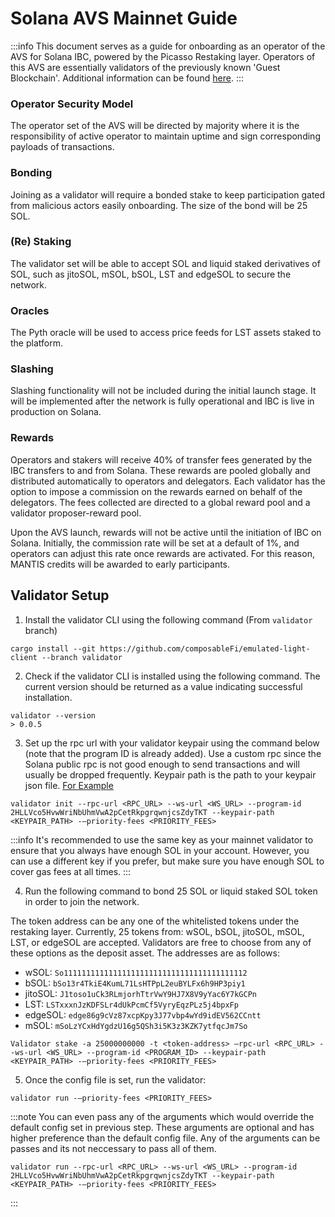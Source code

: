 # Solana AVS Mainnet Guide

:::info
This document serves as a guide for onboarding as an operator of the AVS for Solana IBC, powered by the Picasso Restaking layer. Operators of this AVS are essentially validators of the previously known 'Guest Blockchain'. Additional information can be found [here](../technology/restaking/sol-ibc-avs.md).
:::

### Operator Security Model
The operator set of the AVS will be directed by majority where it is the responsibility of active operator to maintain uptime and sign corresponding payloads of transactions.

### Bonding

Joining as a validator will require a bonded stake to keep participation gated from malicious actors easily onboarding. The size of the bond will be 25 SOL.

### (Re) Staking
The validator set will be able to accept SOL and liquid staked derivatives of SOL, such as jitoSOL, mSOL, bSOL, LST and edgeSOL to secure the network.   

### Oracles
The Pyth oracle will be used to access price feeds for LST assets staked to the platform. 

### Slashing 
Slashing functionality will not be included during the initial launch stage. It will be implemented after the network is fully operational and IBC is live in production on Solana.

### Rewards 
Operators and stakers will receive 40% of transfer fees generated by the IBC transfers to and from Solana. These rewards are pooled globally and distributed automatically to operators and delegators. Each validator has the option to impose a commission on the rewards earned on behalf of the delegators. The fees collected are directed to a global reward pool and a validator proposer-reward pool.

Upon the AVS launch, rewards will not be active until the initiation of IBC on Solana. Initially, the commission rate will be set at a default of 1%, and operators can adjust this rate once rewards are activated. For this reason, MANTIS credits will be awarded to early participants.
## Validator Setup

1. Install the validator CLI using the following command (From `validator` branch) 
```
cargo install --git https://github.com/composableFi/emulated-light-client --branch validator
```
2. Check if the validator CLI is installed using the following command. The current version should be returned as a value indicating successful installation.
```
validator --version
> 0.0.5
```
3. Set up the rpc url with your validator keypair using the command below (note that the program ID is already added). Use a custom 
rpc since the Solana public rpc is not good enough to send transactions and will usually be dropped frequently. Keypair path is the path to your keypair json file. [For Example](https://github.com/ComposableFi/emulated-light-client/blob/2313bbd4c1f838ce36b894e781ede5eb63b7c698/solana/solana-ibc/keypair.json)

```
validator init --rpc-url <RPC_URL> --ws-url <WS_URL> --program-id 2HLLVco5HvwWriNbUhmVwA2pCetRkpgrqwnjcsZdyTKT --keypair-path <KEYPAIR_PATH> -—priority-fees <PRIORITY_FEES>
```

:::info
It's recommended to use the same key as your mainnet validator to ensure that you always have enough SOL in your account. However, you can use a different key if you prefer, but make sure you have enough SOL to cover gas fees at all times.
:::

4. Run the following command to bond 25 SOL or liquid staked SOL token in order to join the network.
 
The token address can be any one of the whitelisted tokens under the restaking layer. Currently, 25 tokens from: wSOL, bSOL, jitoSOL, mSOL, LST, or edgeSOL are accepted. Validators are free to choose from any of these options as the deposit asset. The addresses are as follows:

- wSOL: `So11111111111111111111111111111111111111112`
- bSOL: `bSo13r4TkiE4KumL71LsHTPpL2euBYLFx6h9HP3piy1`
- jitoSOL: `J1toso1uCk3RLmjorhTtrVwY9HJ7X8V9yYac6Y7kGCPn`
- LST: `LSTxxxnJzKDFSLr4dUkPcmCf5VyryEqzPLz5j4bpxFp`
- edgeSOL: `edge86g9cVz87xcpKpy3J77vbp4wYd9idEV562CCntt`
- mSOL: `mSoLzYCxHdYgdzU16g5QSh3i5K3z3KZK7ytfqcJm7So`

```
Validator stake -a 25000000000 -t <token-address> —rpc-url <RPC_URL> --ws-url <WS_URL> --program-id <PROGRAM_ID> --keypair-path <KEYPAIR_PATH> -—priority-fees <PRIORITY_FEES>
```
   
5. Once the config file is set, run the validator: 

```
validator run -—priority-fees <PRIORITY_FEES>
```
:::note
You can even pass any of the arguments which would override the default config set in previous step. These arguments are
optional and has higher preference than the default config file. Any of the arguments can be passes and its not neccessary to pass
all of them.

```
validator run --rpc-url <RPC_URL> --ws-url <WS_URL> --program-id 2HLLVco5HvwWriNbUhmVwA2pCetRkpgrqwnjcsZdyTKT --keypair-path <KEYPAIR_PATH> -—priority-fees <PRIORITY_FEES>
```
:::
